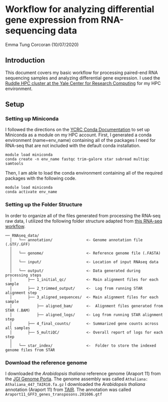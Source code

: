 # Workflow for analyzing differential gene expression from RNA-sequencing data
Emma Tung Corcoran (10/07/2020)

## Introduction
This document covers my basic workflow for processing paired-end RNA sequencing samples and analyzing differential gene expression. I used the [Ruddle HPC cluster at the Yale Center for Research Computing](https://docs.ycrc.yale.edu/clusters-at-yale/clusters/ruddle/) for my HPC environment.

## Setup

### Setting up Miniconda
I followed the directions on the [YCRC Conda Documentation](https://docs.ycrc.yale.edu/clusters-at-yale/guides/conda/) to set up Miniconda as a module on my HPC account. First, I generated a conda environment (name=env_name) containing all of the packages I need for RNA-seq that are not included with the default conda installation.

```
module load miniconda
conda create -n env_name fastqc trim-galore star subread multiqc samtools
```

Then, I am able to load the conda environment containing all of the required packages with the following code.

```
module load miniconda
conda activate env_name
```
### Setting up the Folder Structure
In order to organize all of the files generated from processing the RNA-seq raw data, I utilized the following folder structure adapted from [this RNA-seq workflow](https://github.com/twbattaglia/RNAseq-workflow).

```
── RNAseq_data/
  │   └── annotation/               <- Genome annotation file (.GTF/.GFF)
  │  
  │   └── genome/                   <- Reference genome file (.FASTA)
  │  
  │   └── input/                    <- Location of input RNAseq data
  │  
  │   └── output/                   <- Data generated during processing steps
  │       ├── 1_initial_qc/         <- Main alignment files for each sample
  │       ├── 2_trimmed_output/     <-  Log from running STAR alignment step
  │       ├── 3_aligned_sequences/  <- Main alignment files for each sample
  │           ├── aligned_bam/      <-  Alignment files generated from STAR (.BAM)
  │           ├── aligned_logs/     <- Log from running STAR alignment step
  │       ├── 4_final_counts/       <- Summarized gene counts across all samples
  │       ├── 5_multiQC/            <- Overall report of logs for each step
  │  
  │   └── star_index/               <-  Folder to store the indexed genome files from STAR 
  ```
  
### Download the reference genome
I downloaded the *Arabidopsis thaliana* reference genome (Araport 11) from the [JGI Genome Porta](https://genome.jgi.doe.gov/portal/pages/dynamicOrganismDownload.jsf?organism=Athaliana). The genome assembly was called `Athaliana: Athaliana_447_TAIR10.fa.gz`
I downloaded the *Arabidopsis thaliana* annotation (Araport 11) from [TAIR](https://www.arabidopsis.org/download/index-auto.jsp?dir=%2Fdownload_files%2FGenes%2FAraport11_genome_release). The annotation was called `Araport11_GFF3_genes_transposons.201606.gtf`
